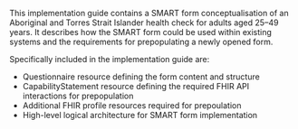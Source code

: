 This implementation guide contains a SMART form conceptualisation of an Aboriginal and Torres Strait Islander health check for adults aged 25–49 years. It describes how the SMART form could be used within existing systems and the requirements for prepopulating a newly opened form. 

Specifically included in the implementation guide are:
* Questionnaire resource defining the form content and structure
* CapabilityStatement resource defining the required FHIR API interactions for prepopulation
* Additional FHIR profile resources required for prepoulation
* High-level logical architecture for SMART form implementation

